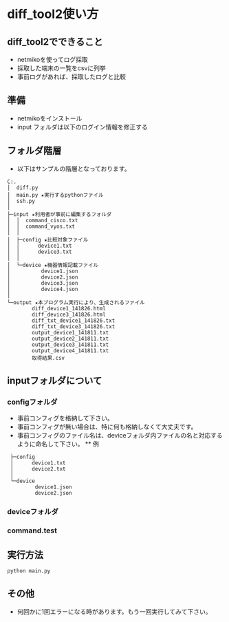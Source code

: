 # diff_tool2使い方

## diff_tool2でできること
* netmikoを使ってログ採取  
* 採取した端末の一覧をcsvに列挙  
* 事前ログがあれば、採取したログと比較  

## 準備
* netmikoをインストール
* input フォルダは以下のログイン情報を修正する

## フォルダ階層
* 以下はサンプルの階層となっております。
```
C:.
│  diff.py
│  main.py ★実行するpythonファイル
│  ssh.py
│
├─input ★利用者が事前に編集するフォルダ
│  │  command_cisco.txt
│  │  command_vyos.txt
│  │
│  ├─config ★比較対象ファイル
│  │      device1.txt
│  │      device3.txt
│  │
│  └─device ★機器情報記載ファイル
│          device1.json
│          device2.json
│          device3.json
│          device4.json
│
└─output ★本プログラム実行により、生成されるファイル
        diff_device1_141826.html
        diff_device3_141826.html
        diff_txt_device1_141826.txt
        diff_txt_device3_141826.txt
        output_device1_141811.txt
        output_device2_141811.txt
        output_device3_141811.txt
        output_device4_141811.txt
        取得結果.csv
```
## inputフォルダについて
### configフォルダ
* 事前コンフィグを格納して下さい。
* 事前コンフィグが無い場合は、特に何も格納しなくて大丈夫です。
* 事前コンフィグのファイル名は、deviceフォルダ内ファイルの名と対応するように命名して下さい。
** 例
```
 ├─config
 │      device1.txt
 │      device2.txt
 │
 └─device
         device1.json
         device2.json
```
### deviceフォルダ
### command.test

## 実行方法
```
python main.py
```
## その他
* 何回かに1回エラーになる時があります。もう一回実行してみて下さい。
